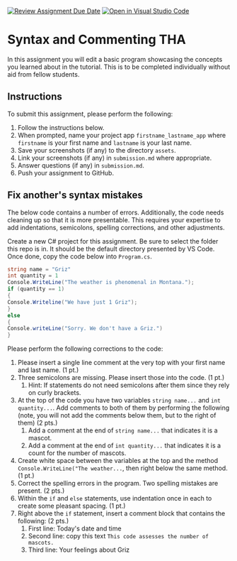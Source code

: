 [![Review Assignment Due Date](https://classroom.github.com/assets/deadline-readme-button-24ddc0f5d75046c5622901739e7c5dd533143b0c8e959d652212380cedb1ea36.svg)](https://classroom.github.com/a/3TzqCmiG)
[![Open in Visual Studio Code](https://classroom.github.com/assets/open-in-vscode-718a45dd9cf7e7f842a935f5ebbe5719a5e09af4491e668f4dbf3b35d5cca122.svg)](https://classroom.github.com/online_ide?assignment_repo_id=11698969&assignment_repo_type=AssignmentRepo)
# Syntax and Commenting THA
In this assignment you will edit a basic program showcasing the concepts you learned about in the tutorial. This is to be completed individually without aid from fellow students.

## Instructions
To submit this assignment, please perform the following:
1. Follow the instructions below.
1. When prompted, name your project app `firstname_lastname_app` where `firstname` is your first name and `lastname` is your last name.
1. Save your screenshots (if any) to the directory `assets`.
1. Link your screenshots (if any) in `submission.md` where appropriate.
1. Answer questions (if any) in `submission.md`.
1. Push your assignment to GitHub.

## Fix another's syntax mistakes
The below code contains a number of errors. Additionally, the code needs cleaning up so that it is more presentable. This requires your expertise to add indentations, semicolons, spelling corrections, and other adjustments.

Create a new C# project for this assignment. Be sure to select the folder this repo is in. It should be the default directory presented by VS Code. Once done, copy the code below into `Program.cs`.

```C#
string name = "Griz"
int quantity = 1
Console.WriteLine("The weather is phenomenal in Montana.");           
if (quantity == 1)
{
Console.Writeline("We have just 1 Griz");
}
else
{
Console.writeLine("Sorry. We don't have a Griz.")
}
```

Please perform the following corrections to the code:
1. Please insert a single line comment at the very top with your first name and last name. (1 pt.)
1. Three semicolons are missing. Please insert those into the code. (1 pt.)
   1. Hint: If statements do not need semicolons after them since they rely on curly brackets.
1. At the top of the code you have two variables `string name...` and `int quantity...`. Add comments to both of them by performing the following (note, you will not add the comments below them, but to the right of them) (2 pts.)
   1. Add a comment at the end of `string name...` that indicates it is a mascot.
   1. Add a comment at the end of `int quantity...` that indicates it is a count for the number of mascots.
1. Create white space between the variables at the top and the method `Console.WriteLine("The weather...`, then right below the same method. (1 pt.)
1. Correct the spelling errors in the program. Two spelling mistakes are present. (2 pts.)
1. Within the `if` and `else` statements, use indentation once in each to create some pleasant spacing. (1 pt.)
1. Right above the `if` statement, insert a comment block that contains the following: (2 pts.)
   1. First line: Today's date and time
   1. Second line: copy this text `This code assesses the number of mascots.`
   1. Third line: Your feelings about Griz